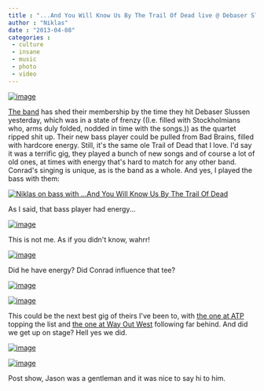 ```yaml
---
title : "...And You Will Know Us By The Trail Of Dead live @ Debaser Slussen, 2013-04-07"
author : "Niklas"
date : "2013-04-08"
categories : 
 - culture
 - insane
 - music
 - photo
 - video
---
```


[![image](https://niklasblog.com/wp-content/wpid-20130407_221607_1.jpg "20130407_221607_1.jpg")](https://niklasblog.com/wp-content/wpid-20130407_221607_1.jpg)

[The band](http://en.wikipedia.org/wiki/...And_You_Will_Know_Us_by_the_Trail_of_Dead) has shed their membership by the time they hit Debaser Slussen yesterday, which was in a state of frenzy ((I.e. filled with Stockholmians who, arms duly folded, nodded in time with the songs.)) as the quartet ripped shit up. Their new bass player could be pulled from Bad Brains, filled with hardcore energy. Still, it's the same ole Trail of Dead that I love. I'd say it was a terrific gig, they played a bunch of new songs and of course a lot of old ones, at times with energy that's hard to match for any other band. Conrad's singing is unique, as is the band as a whole. And yes, I played the bass with them:

[![Niklas on bass with ...And You Will Know Us By The Trail Of Dead](https://niklasblog.com/wp-content/2013-04-07-niklasbass.png)](http://instagram.com/p/X0ZDVAEHra)

As I said, that bass player had energy...

[![image](https://niklasblog.com/wp-content/wpid-20130407_2217580_1.jpg "20130407_221758(0)_1.jpg")](https://niklasblog.com/wp-content/wpid-20130407_2217580_1.jpg)

This is not me. As if you didn't know, wahrr!

[![image](https://niklasblog.com/wp-content/wpid-20130407_2202210_1.jpg "20130407_220221(0)_1.jpg")](https://niklasblog.com/wp-content/wpid-20130407_2202210_1.jpg)

Did he have energy? Did Conrad influence that tee?

[![image](https://niklasblog.com/wp-content/wpid-20130407_214336_1.jpg "20130407_214336_1.jpg")](https://niklasblog.com/wp-content/wpid-20130407_214336_1.jpg)

[![image](https://niklasblog.com/wp-content/wpid-20130407_223851_1.jpg "20130407_223851_1.jpg")](https://niklasblog.com/wp-content/wpid-20130407_223851_1.jpg)

This could be the next best gig of theirs I've been to, with [the one at ATP](https://niklasblog.com/?p=1480) topping the list and [the one at Way Out West](https://niklasblog.com/?p=1325) following far behind. And did we get up on stage? Hell yes we did.

[![image](https://niklasblog.com/wp-content/wpid-20130407_225435_1.jpg "20130407_225435_1.jpg")](https://niklasblog.com/wp-content/wpid-20130407_225435_1.jpg)

[![image](https://niklasblog.com/wp-content/wpid-20130407_225441_1.jpg "20130407_225441_1.jpg")](https://niklasblog.com/wp-content/wpid-20130407_225441_1.jpg)

Post show, Jason was a gentleman and it was nice to say hi to him.
